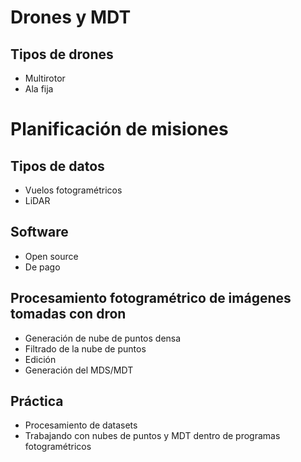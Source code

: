 # Drones y MDT

## Tipos de drones
- Multirotor
- Ala fija

# Planificación de misiones


  
## Tipos de datos
- Vuelos fotogramétricos
- LiDAR

## Software
- Open source
- De pago

## Procesamiento fotogramétrico de imágenes tomadas con dron
- Generación de nube de puntos densa
- Filtrado de la nube de puntos
- Edición
- Generación del MDS/MDT

## Práctica
- Procesamiento de datasets 
- Trabajando con nubes de puntos y MDT dentro de programas fotogramétricos


